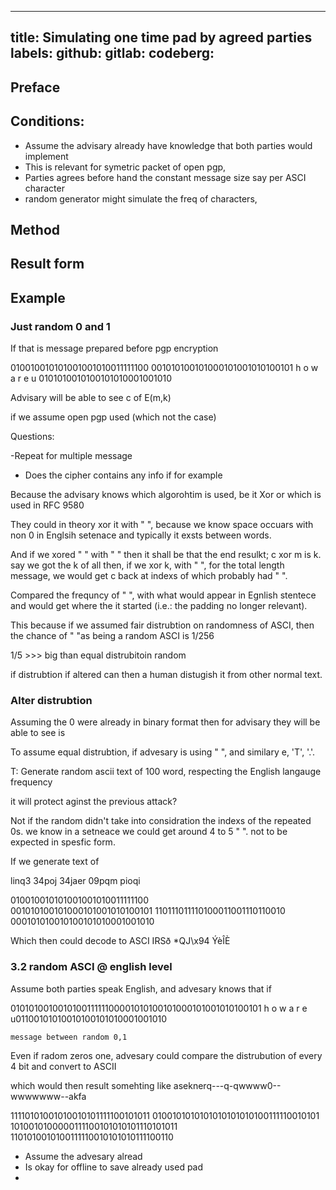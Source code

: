 -------
title: Simulating one time pad by agreed parties
labels:
github:
gitlab:
codeberg:
-------


## Preface 


## Conditions:

 - Assume the advisary already have knowledge that both parties would implement
 - This is relevant for symetric packet of open pgp,
 - Parties agrees before hand the constant message size say per ASCI character
 - random generator might simulate the freq of characters,

## Method

## Result form

## Example


### Just random 0 and 1



If that is message prepared before pgp 
encryption

010010010101001001010011111100
001010100101000101001010100101
   h   o   w   a   r    e   u
  0101010010100101010001001010


Advisary will be able to see c of E(m,k)


if we assume open pgp used  (which not the case) 


Questions:

-Repeat for multiple message
- Does the cipher contains any info if for example

Because the advisary knows which algorohtim is used, be
it Xor or which is used in RFC 9580

They could in theory xor it with " ", because
we know space occuars with non 0 in Englsih setenace
and typically it exsts between words.

And if we xored " " with " " then it shall be
that the end resulkt; c xor m is k. say we got
the k of all then, if we xor k, with " ", for the
total length message, we would get c back at indexs
of which probably had " ". 

Compared the frequncy of " ", with what would appear
in Egnlish stentece and would get where the it started
(i.e.: the padding no longer relevant).

This because if we assumed fair distrubtion on randomness
of ASCI, then the chance of " "as being a random ASCI is 
1/256

1/5 >>> big than equal distrubitoin random


if distrubtion if altered can then a human distugish
it from other normal text.

### Alter distrubtion 

Assuming the 0 were already in binary format
then for advisary they will be able to see is

To assume equal distrubtion, if advesary is using " ",
and similary e, 'T', '.'.

T: Generate random ascii text of 100 word, respecting the 
English langauge frequency


it will protect aginst the previous attack?

Not if the random didn't take into considration the
indexs of the repeated 0s. we know in a setneace we 
could get around 4 to 5 " ". not to be expected in
spesfic form.


  

If we generate text of 

linq3 34poj 34jaer 09pqm pioqi


010010010101001001010011111100    
001010100101000101001010100101
110111011110100011001110110010
000101010010100101010001001010

Which then could decode to ASCI
IRSð
*QJ\x94
ÝèÎÈ


### 3.2 random ASCI @ english level

Assume both parties speak English, and advesary knows that
if 

010101001001010011111100001010100101000101001010100101   h   o   w   a   r   e   u01100101010010100101010001001010





	message between random 0,1

Even if radom zeros one, advesary could compare the distrubution of every 4
bit and convert to ASCII 

which would then result somehting like
aseknerq---q-qwwww0--wwwwwww--akfa


11110101001010010101111100101011
0100101010101010101010100111110010101
1010010100000111100101010101110101011
1101010010100111110010101010111100110


- Assume the advesary alread
- Is okay for offline to save already used pad
-  

